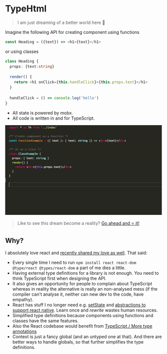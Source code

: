 # TypeHtml

> I am just dreaming of a better world here 🌹

Imagine the following API for creating component using functions

```ts
const Heading = ({text}) => <h1>{text}</h1>
```

or using classes 

```ts
class Heading {
  props: {text:string}

  render() {
    return <h1 onClick={this.handleClick}>{this.props.text}</h1>
  }

  handleClick = () => console.log('hello')
}
```

* All state is powered by mobx. 
* All code is written in and for TypeScript. 

![](https://raw.githubusercontent.com/typehtml/typehtml.github.io/master/screens/demo.gif)

> Like to see this dream become a reality? [Go ahead and ⭐ it!](https://github.com/typehtml/typehtml/stargazers)

## Why?
I absolutely love react and [recently shared my love as well](https://medium.com/@basarat/typescript-developers-love-react-9871b494bc1a#.ybe5nkjvi). That said:

* Every single time I need to run `npm install react react-dom @type/react @types/react-dom` a part of me dies a little. 
* Having external type definitions for a library is not enough. You need to think TypeScript first when designing the API.
* It also gives an opportunity for people to complain about TypeScript whereas in reality the alternative is really an non-analysed mess (if the compiler can't analyse it, neither can new dev to the code, have empathy).
* React has stuff I no longer need e.g. [setState](https://medium.com/@mweststrate/3-reasons-why-i-stopped-using-react-setstate-ab73fc67a42e#.dbzy2qwoh) and [abstractions to support react native](https://www.youtube.com/watch?v=dRo_egw7tBc&feature=youtu.be&t=35m17s). Learn once and *rewrite* wastes human resources.
* Simplified type definitions because components using functions and classes have the same features.
* Also the React codebase would benefit from [TypeScript / More type annotations](https://www.youtube.com/watch?v=dRo_egw7tBc&feature=youtu.be&t=20m42s)
* Context is just a fancy global (and an untyped one at that). And there are better ways to handle globals, so that further simplifies the type definitions.

